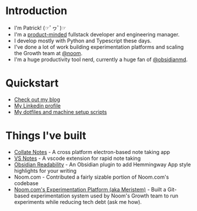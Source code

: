 # Introduction 

- I'm Patrick! (☞ﾟヮﾟ)☞
- I'm a [product-minded](https://blog.pragmaticengineer.com/the-product-minded-engineer/) fullstack developer and engineering manager.
- I develop mostly with Python and Typescript these days.
- I've done a lot of work building experimentation platforms and scaling the Growth team at [@noom](https://github.com/noom/).
- I'm a huge productivity tool nerd, currently a huge fan of [@obsidianmd](https://github.com/obsidianmd).

# Quickstart

- [Check out my blog](https://www.patricklee.nyc)
- [My Linkedin profile](https://www.linkedin.com/in/patrickleenyc/)
- [My dotfiles and machine setup scripts](https://github.com/patleeman/dotfiles)

# Things I've built

- [Collate Notes](https://github.com/Collateapp/) - A cross platform electron-based note taking app
- [VS Notes](https://github.com/patleeman/VSNotes) - A vscode extension for rapid note taking
- [Obsidian Readability](https://github.com/patleeman/obsidian-readability) - An Obsidian plugin to add Hemmingway App style highlights for your writing
- Noom.com - Contributed a fairly sizable portion of Noom.com's codebase
- [Noom.com's Experimentation Platform (aka Meristem)](https://medium.com/noom-engineering/the-growth-machine-how-noom-runs-365-landing-page-experiments-per-year-1e098ea33354) - Built a Git-based experimentation system used by Noom's Growth team to run experiments while reducing tech debt (ask me how).

